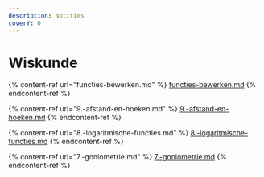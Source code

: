 ```yaml
---
description: Notities
coverY: 0
---
```


# Wiskunde

{% content-ref url="functies-bewerken.md" %}
[functies-bewerken.md](functies-bewerken.md)
{% endcontent-ref %}

{% content-ref url="9.-afstand-en-hoeken.md" %}
[9.-afstand-en-hoeken.md](9.-afstand-en-hoeken.md)
{% endcontent-ref %}

{% content-ref url="8.-logaritmische-functies.md" %}
[8.-logaritmische-functies.md](8.-logaritmische-functies.md)
{% endcontent-ref %}

{% content-ref url="7.-goniometrie.md" %}
[7.-goniometrie.md](7.-goniometrie.md)
{% endcontent-ref %}
